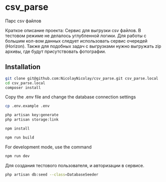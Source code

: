 # csv_parse
Парс csv файлов

Краткое описание проекта: Сервис для выгрузки csv файлов.
В тестовом режиме не делалось углубленной логики. Для работы с большим кол-вом данных следует использовать сервис очередей (Horizon). Также для подобных задач с выгрузками нужно выгружать zip архивы, где будут присутствовать фотографии.
## Installation

```bash
git clone git@github.com:NicolayNicolay/csv_parse.git csv_parse.local
cd csv_parse.local
composer install
```

Copy the .env file and change the database connection settings

```bash
cp .env.example .env
```

```bash
php artisan key:generate
php artisan storage:link
```

```bash
npm install
```

```bash
npm run build
```

For development mode, use the command

```bash
npm run dev
```
Для создания тестового пользователя, и авторизации в сервисе.
```bash
php artisan db:seed --class=DatabaseSeeder
```

